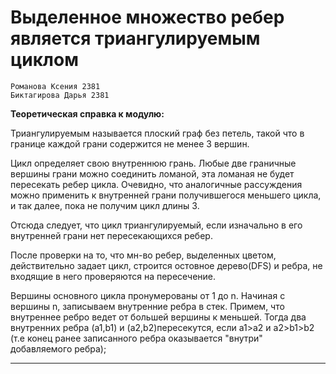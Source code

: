 # Выделенное множество ребер является триангулируемым циклом
```
Романова Ксения 2381
Биктагирова Дарья 2381
```
**Теоретическая справка к модулю:**

Триангулируемым называется плоский граф без петель, такой что в границе каждой грани содержится не менее 3 вершин.

Цикл определяет свою внутреннюю грань. Любые две граничные вершины грани можно соединить ломаной, эта ломаная не будет пересекать ребер цикла. Очевидно, что аналогичные рассуждения можно применить к внутренней грани получившегося меньшего цикла, и так далее, пока не получим цикл длины 3. 

Отсюда следует, что цикл триангулируемый, если изначально в его внутренней грани нет пересекающихся ребер.

После проверки на то, что мн-во ребер, выделенных цветом, действительно задает цикл, строится остовное дерево(DFS) и ребра, не входящие в него проверяются на пересечение.

Вершины основного цикла пронумерованы от 1 до n. Начиная с вершины n, записываем внутренние ребра в стек.
Примем, что внутреннее ребро ведет от большей вершины к меньшей. Тогда два внутренних ребра (a1,b1) и (a2,b2)пересекутся, если a1>a2 и a2>b1>b2  (т.е конец ранее записанного ребра оказывается "внутри" добавляемого ребра);
____
